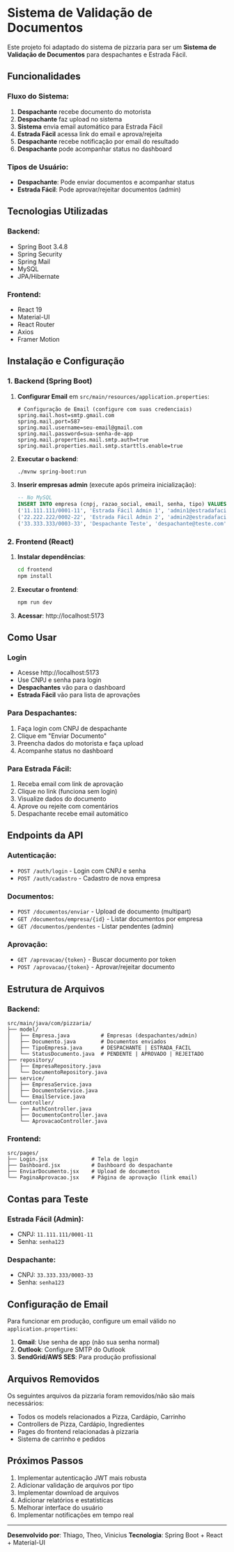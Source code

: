 # Sistema de Validação de Documentos

Este projeto foi adaptado do sistema de pizzaria para ser um **Sistema de Validação de Documentos** para despachantes e Estrada Fácil.

## Funcionalidades

### Fluxo do Sistema:
1. **Despachante** recebe documento do motorista
2. **Despachante** faz upload no sistema 
3. **Sistema** envia email automático para Estrada Fácil
4. **Estrada Fácil** acessa link do email e aprova/rejeita
5. **Despachante** recebe notificação por email do resultado
6. **Despachante** pode acompanhar status no dashboard

### Tipos de Usuário:
- **Despachante**: Pode enviar documentos e acompanhar status
- **Estrada Fácil**: Pode aprovar/rejeitar documentos (admin)

## Tecnologias Utilizadas

### Backend:
- Spring Boot 3.4.8
- Spring Security
- Spring Mail
- MySQL
- JPA/Hibernate

### Frontend:
- React 19
- Material-UI
- React Router
- Axios
- Framer Motion

## Instalação e Configuração

### 1. Backend (Spring Boot)

1. **Configurar Email** em `src/main/resources/application.properties`:
   ```properties
   # Configuração de Email (configure com suas credenciais)
   spring.mail.host=smtp.gmail.com
   spring.mail.port=587
   spring.mail.username=seu-email@gmail.com
   spring.mail.password=sua-senha-de-app
   spring.mail.properties.mail.smtp.auth=true
   spring.mail.properties.mail.smtp.starttls.enable=true
   ```

2. **Executar o backend**:
   ```bash
   ./mvnw spring-boot:run
   ```

3. **Inserir empresas admin** (execute após primeira inicialização):
   ```sql
   -- No MySQL
   INSERT INTO empresa (cnpj, razao_social, email, senha, tipo) VALUES 
   ('11.111.111/0001-11', 'Estrada Fácil Admin 1', 'admin1@estradafacil.com', 'senha123', 'ESTRADA_FACIL'),
   ('22.222.222/0002-22', 'Estrada Fácil Admin 2', 'admin2@estradafacil.com', 'senha123', 'ESTRADA_FACIL'),
   ('33.333.333/0003-33', 'Despachante Teste', 'despachante@teste.com', 'senha123', 'DESPACHANTE');
   ```

### 2. Frontend (React)

1. **Instalar dependências**:
   ```bash
   cd frontend
   npm install
   ```

2. **Executar o frontend**:
   ```bash
   npm run dev
   ```

3. **Acessar**: http://localhost:5173

## Como Usar

### Login
- Acesse http://localhost:5173
- Use CNPJ e senha para login
- **Despachantes** vão para o dashboard
- **Estrada Fácil** vão para lista de aprovações

### Para Despachantes:
1. Faça login com CNPJ de despachante
2. Clique em "Enviar Documento"
3. Preencha dados do motorista e faça upload
4. Acompanhe status no dashboard

### Para Estrada Fácil:
1. Receba email com link de aprovação
2. Clique no link (funciona sem login)
3. Visualize dados do documento
4. Aprove ou rejeite com comentários
5. Despachante recebe email automático

## Endpoints da API

### Autenticação:
- `POST /auth/login` - Login com CNPJ e senha
- `POST /auth/cadastro` - Cadastro de nova empresa

### Documentos:
- `POST /documentos/enviar` - Upload de documento (multipart)
- `GET /documentos/empresa/{id}` - Listar documentos por empresa
- `GET /documentos/pendentes` - Listar pendentes (admin)

### Aprovação:
- `GET /aprovacao/{token}` - Buscar documento por token
- `POST /aprovacao/{token}` - Aprovar/rejeitar documento

## Estrutura de Arquivos

### Backend:
```
src/main/java/com/pizzaria/
├── model/
│   ├── Empresa.java          # Empresas (despachantes/admin)
│   ├── Documento.java        # Documentos enviados
│   ├── TipoEmpresa.java      # DESPACHANTE | ESTRADA_FACIL
│   └── StatusDocumento.java  # PENDENTE | APROVADO | REJEITADO
├── repository/
│   ├── EmpresaRepository.java
│   └── DocumentoRepository.java
├── service/
│   ├── EmpresaService.java
│   ├── DocumentoService.java
│   └── EmailService.java
└── controller/
    ├── AuthController.java
    ├── DocumentoController.java
    └── AprovacaoController.java
```

### Frontend:
```
src/pages/
├── Login.jsx              # Tela de login
├── Dashboard.jsx          # Dashboard do despachante
├── EnviarDocumento.jsx    # Upload de documentos
└── PaginaAprovacao.jsx    # Página de aprovação (link email)
```

## Contas para Teste

### Estrada Fácil (Admin):
- CNPJ: `11.111.111/0001-11`
- Senha: `senha123`

### Despachante:
- CNPJ: `33.333.333/0003-33`
- Senha: `senha123`

## Configuração de Email

Para funcionar em produção, configure um email válido no `application.properties`:

1. **Gmail**: Use senha de app (não sua senha normal)
2. **Outlook**: Configure SMTP do Outlook
3. **SendGrid/AWS SES**: Para produção profissional

## Arquivos Removidos

Os seguintes arquivos da pizzaria foram removidos/não são mais necessários:
- Todos os models relacionados a Pizza, Cardápio, Carrinho
- Controllers de Pizza, Cardápio, Ingredientes
- Pages do frontend relacionadas à pizzaria
- Sistema de carrinho e pedidos

## Próximos Passos

1. Implementar autenticação JWT mais robusta
2. Adicionar validação de arquivos por tipo
3. Implementar download de arquivos
4. Adicionar relatórios e estatísticas
5. Melhorar interface do usuário
6. Implementar notificações em tempo real

---

**Desenvolvido por**: Thiago, Theo, Vinicius
**Tecnologia**: Spring Boot + React + Material-UI
